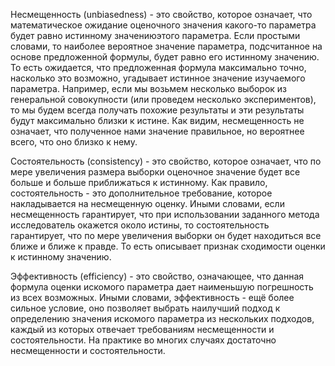   Несмещенность (unbiasedness) - это свойство, которое означает, что математическое ожидание оценочного значения какого-то параметра будет равно истинному значениюэтого параметра. Если простыми словами, то наиболее вероятное значение параметра, подсчитанное на основе предложенной формулы, будет равно его истинному значению. 
То есть ожидается, что предложенная формула максимально точно, насколько это возможно, угадывает истинное значение изучаемого параметра. 
Например, если мы возьмем несколько выборок из генеральной совокупности (или проведем несколько экспериментов), 
то мы будем всегда получать похожие результаты и эти результаты будут максимально близки к истине. 
Как видим, несмещенность не означает, что полученное нами значение правильное, но вероятнее всего, что оно близко к нему.

  Состоятельность (consistency) - это свойство, которое означает, что по мере увеличения размера выборки оценочное значение будет все больше и больше приближаться к  истинному. 
 Как правило, состоятельность - это дополнительное требование, которое накладывается на несмещенную оценку. Иными словами, если несмещенность гарантирует, 
 что при использовании заданного метода исследователь окажется около истины, 
 то состоятельность гарантирует, что по мере увеличения выборки он будет находиться все ближе и ближе к правде. 
 То есть описывает признак сходимости оценки к истинному значению.

  Эффективность (efficiency) - это свойство, означающее, что данная формула оценки искомого параметра дает наименьшую погрешность из всех возможных. 
 Иными словами, эффективность - ещё более сильное условие, оно позволяет выбрать наилучший подход к определению значения искомого параметра из нескольких подходов, 
 каждый из которых отвечает требованиям несмещенности и состоятельности. На практике во многих случаях достаточно несмещенности и состоятельности.
